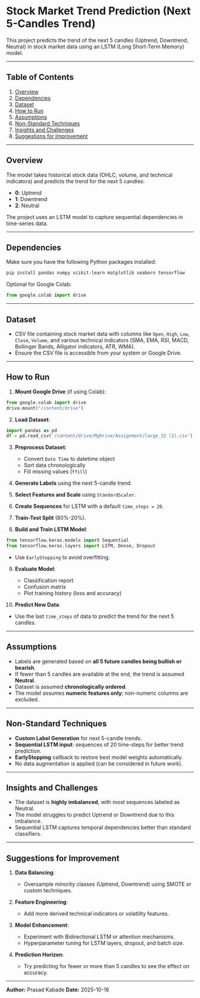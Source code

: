 # Stock Market Trend Prediction (Next 5-Candles Trend)

This project predicts the trend of the next 5 candles (Uptrend, Downtrend, Neutral) in stock market data using an LSTM (Long Short-Term Memory) model.

---

## Table of Contents

1. [Overview](#overview)
2. [Dependencies](#dependencies)
3. [Dataset](#dataset)
4. [How to Run](#how-to-run)
5. [Assumptions](#assumptions)
6. [Non-Standard Techniques](#non-standard-techniques)
7. [Insights and Challenges](#insights-and-challenges)
8. [Suggestions for Improvement](#suggestions-for-improvement)

---

## Overview

The model takes historical stock data (OHLC, volume, and technical indicators) and predicts the trend for the next 5 candles:

* **0**: Uptrend
* **1**: Downtrend
* **2**: Neutral

The project uses an LSTM model to capture sequential dependencies in time-series data.

---

## Dependencies

Make sure you have the following Python packages installed:

```bash
pip install pandas numpy scikit-learn matplotlib seaborn tensorflow
```

Optional for Google Colab:

```python
from google.colab import drive
```

---

## Dataset

* CSV file containing stock market data with columns like `Open`, `High`, `Low`, `Close`, `Volume`, and various technical indicators (SMA, EMA, RSI, MACD, Bollinger Bands, Alligator indicators, ATR, WMA).
* Ensure the CSV file is accessible from your system or Google Drive.

---

## How to Run

1. **Mount Google Drive** (if using Colab):

```python
from google.colab import drive
drive.mount("/content/drive")
```

2. **Load Dataset**:

```python
import pandas as pd
df = pd.read_csv('/content/drive/MyDrive/Assignment/large_32 (2).csv')
```

3. **Preprocess Dataset**:

   * Convert `Date Time` to datetime object
   * Sort data chronologically
   * Fill missing values (`ffill`)

4. **Generate Labels** using the next 5-candle trend.

5. **Select Features and Scale** using `StandardScaler`.

6. **Create Sequences** for LSTM with a default `time_steps = 20`.

7. **Train-Test Split** (80%-20%).

8. **Build and Train LSTM Model**:

```python
from tensorflow.keras.models import Sequential
from tensorflow.keras.layers import LSTM, Dense, Dropout
```

* Use `EarlyStopping` to avoid overfitting.

9. **Evaluate Model**:

   * Classification report
   * Confusion matrix
   * Plot training history (loss and accuracy)

10. **Predict New Data**:

* Use the last `time_steps` of data to predict the trend for the next 5 candles.

---

## Assumptions

* Labels are generated based on **all 5 future candles being bullish or bearish**.
* If fewer than 5 candles are available at the end, the trend is assumed **Neutral**.
* Dataset is assumed **chronologically ordered**.
* The model assumes **numeric features only**; non-numeric columns are excluded.

---

## Non-Standard Techniques

* **Custom Label Generation** for next 5-candle trends.
* **Sequential LSTM input**: sequences of 20 time-steps for better trend prediction.
* **EarlyStopping** callback to restore best model weights automatically.
* No data augmentation is applied (can be considered in future work).

---

## Insights and Challenges

* The dataset is **highly imbalanced**, with most sequences labeled as Neutral.
* The model struggles to predict Uptrend or Downtrend due to this imbalance.
* Sequential LSTM captures temporal dependencies better than standard classifiers.

---

## Suggestions for Improvement

1. **Data Balancing**:

   * Oversample minority classes (Uptrend, Downtrend) using SMOTE or custom techniques.

2. **Feature Engineering**:

   * Add more derived technical indicators or volatility features.

3. **Model Enhancement**:

   * Experiment with Bidirectional LSTM or attention mechanisms.
   * Hyperparameter tuning for LSTM layers, dropout, and batch size.

4. **Prediction Horizon**:

   * Try predicting for fewer or more than 5 candles to see the effect on accuracy.

---

**Author:** Prasad Kabade
**Date:** 2025-10-16
